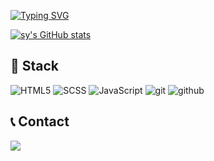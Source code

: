 <!--
**songyi225/songyi225** is a ✨ _special_ ✨ repository because its `README.md` (this file) appears on your GitHub profile.

Here are some ideas to get you started:

- 🔭 I’m currently working on ...
- 🌱 I’m currently learning ...
- 👯 I’m looking to collaborate on ...
- 🤔 I’m looking for help with ...
- 💬 Ask me about ...
- 📫 How to reach me: ...
- 😄 Pronouns: ...
- ⚡ Fun fact: ...

![header](https://capsule-render.vercel.app/api?type=Cylinder&color=timeGradient&text=Welcome%20to%20Songyi's%20Github&animation=twinkling&fontSize=30&fontAlignY=50&fontAlign=50&height=100)


-->

[![Typing SVG](https://readme-typing-svg.demolab.com?font=Roboto+Mono&pause=1000&color=394335E1&background=39433500&center=true&vCenter=true&width=1000&lines=Welcome+To+Songyi's+Github)](https://git.io/typing-svg)


[![sy's GitHub stats](https://github-readme-stats.vercel.app/api?username=songyi225&include_all_commits=true&show_icons=true&theme=dracula)](https://github.com/songyi225/github-readme-stats)


## 🔨 Stack
![HTML5](https://img.shields.io/badge/html5-%23E34F26.svg?style=for-the-badge&logo=html5&logoColor=white) 
![SCSS](https://img.shields.io/badge/SCSS-cc6699.svg?&style=for-the-badge&logo=Sass&logoColor=white) 
![JavaScript](https://img.shields.io/badge/javascript-F7DF1E.svg?style=for-the-badge&logo=javascript&logoColor=black)
![git](https://img.shields.io/badge/Git-F05032?style=for-the-badge&logo=git&logoColor=white)
![github](https://img.shields.io/badge/GitHub-181717?style=for-the-badge&logo=github&logoColor=white)

## 📞 Contact
<a href="mailto:sy920225@naver.com"><img src="https://img.shields.io/badge/sy920225@naver.com-D14836?style=for-the-badge&logo=gmail&logoColor=white"/></a>
